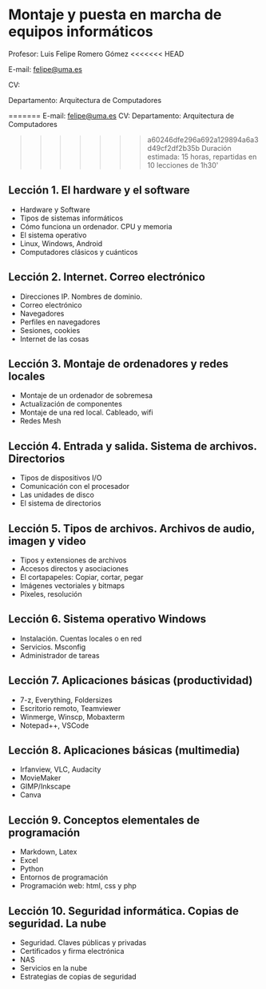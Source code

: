 # Montaje y puesta en marcha de equipos informáticos

Profesor: Luis Felipe Romero Gómez
<<<<<<< HEAD

E-mail: felipe@uma.es

CV: 

Departamento: Arquitectura de Computadores

=======
E-mail: felipe@uma.es
CV: 
Departamento: Arquitectura de Computadores
>>>>>>> a60246dfe296a692a129894a6a3d49cf2df2b35b
Duración estimada: 15 horas, repartidas en 10 lecciones de 1h30'

## Lección 1. El hardware y el software

* Hardware y Software
* Tipos de sistemas informáticos
* Cómo funciona un ordenador. CPU y memoria
* El sistema operativo
* Linux, Windows, Android
* Computadores clásicos y cuánticos

## Lección 2. Internet. Correo electrónico

* Direcciones IP. Nombres de dominio. [](https://www.xataka.com/servicios/internet-explicada-cualquier-persona-pueda-entender-como-funciona-que-a-veces-parte-queda-ko-1?fbclid=IwAR1rCRhgdu4ZlHklwr17WvTakPoUqBjouL6ytOqpaYNfZJYYQvARt0TsbIU)
* Correo electrónico
* Navegadores
* Perfiles en navegadores
* Sesiones, cookies
* Internet de las cosas

## Lección 3. Montaje de ordenadores y redes locales

* Montaje de un ordenador de sobremesa
* Actualización de componentes
* Montaje de una red local. Cableado, wifi
* Redes Mesh

## Lección 4. Entrada y salida. Sistema de archivos. Directorios

* Tipos de dispositivos I/O
* Comunicación con el procesador
* Las unidades de disco
* El sistema de directorios

## Lección 5. Tipos de archivos. Archivos de audio, imagen y video

* Tipos y extensiones de archivos
* Accesos directos y asociaciones
* El cortapapeles: Copiar, cortar, pegar
* Imágenes vectoriales y bitmaps
* Píxeles, resolución


## Lección 6. Sistema operativo Windows

* Instalación. Cuentas locales o en red
* Servicios. Msconfig
* Administrador de tareas

## Lección 7. Aplicaciones básicas (productividad)

* 7-z, Everything, Foldersizes
* Escritorio remoto, Teamviewer
* Winmerge, Winscp, Mobaxterm
* Notepad++, VSCode

## Lección 8. Aplicaciones básicas (multimedia)

* Irfanview, VLC, Audacity
* MovieMaker
* GIMP/Inkscape
* Canva

## Lección 9. Conceptos elementales de programación

* Markdown, Latex
* Excel
* Python
* Entornos de programación
* Programación web: html, css y php

## Lección 10. Seguridad informática. Copias de seguridad. La nube

* Seguridad. Claves públicas y privadas
* Certificados y firma electrónica
* NAS
* Servicios en la nube
* Estrategias de copias de seguridad
